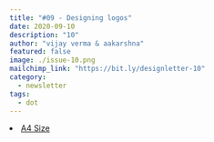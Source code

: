 ```yaml
---
title: "#09 - Designing logos"
date: 2020-09-10
description: "10"
author: "vijay verma & aakarshna"
featured: false
image: ./issue-10.png
mailchimp_link: "https://bit.ly/designletter-10"
category:
  - newsletter
tags:
  - dot
---
```

<li><a href="https://bit.ly/designletter-10">A4 Size</a></li>
